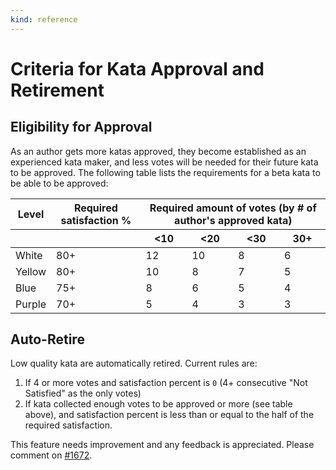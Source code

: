 ```yaml
---
kind: reference
---
```


# Criteria for Kata Approval and Retirement

## Eligibility for Approval

As an author gets more katas approved, they become established as an experienced kata maker, and less votes will be needed for their future kata to be approved. The following table lists the requirements for a beta kata to be able to be approved:

<table>
<thead>
<tr>
<th>Level</th>
<th>Required satisfaction %</th>
<th colspan="4">Required amount of votes (by # of author's approved kata)</th>
</tr>
<tr>
<th></th>
<th></th>
<th>&lt;10</th>
<th>&lt;20</th>
<th>&lt;30</th>
<th>30+</th>
</tr>
</thead>
<tbody>
<tr>
<td>White</td>
<td>80+</td>
<td>12</td>
<td>10</td>
<td>8</td>
<td>6</td>
</tr>
<tr>
<td>Yellow</td>
<td>80+</td>
<td>10</td>
<td>8</td>
<td>7</td>
<td>5</td>
</tr>
<tr>
<td>Blue</td>
<td>75+</td>
<td>8</td>
<td>6</td>
<td>5</td>
<td>4</td>
</tr>
<tr>
<td>Purple</td>
<td>70+</td>
<td>5</td>
<td>4</td>
<td>3</td>
<td>3</td>
</tr>
</tbody>
</table>

## Auto-Retire

Low quality kata are automatically retired. Current rules are:

1. If 4 or more votes and satisfaction percent is `0` (4+ consecutive "Not Satisfied" as the only votes)
2. If kata collected enough votes to be approved or more (see table above), and satisfaction percent is less than or equal to the half of the required satisfaction.

This feature needs improvement and any feedback is appreciated. Please comment on [#1672](https://github.com/codewars/codewars.com/issues/1672).
